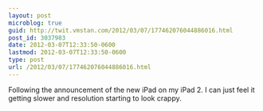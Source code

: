 ```yaml
---
layout: post
microblog: true
guid: http://twit.vmstan.com/2012/03/07/177462076044886016.html
post_id: 3037983
date: 2012-03-07T12:33:50-0600
lastmod: 2012-03-07T12:33:50-0600
type: post
url: /2012/03/07/177462076044886016.html
---
```

Following the announcement of the new iPad on my iPad 2. I can just feel it getting slower and resolution starting to look crappy.
